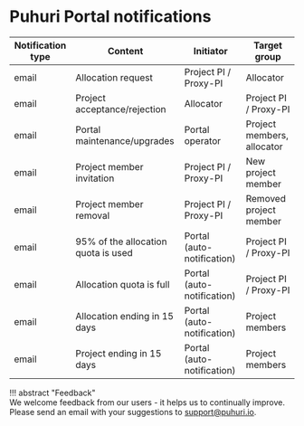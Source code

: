 # Puhuri Portal notifications


| Notification type | Content | Initiator | Target group |
--- | --- | --- | --- |
| email | Allocation request | Project PI / Proxy-PI | Allocator |
| email | Project acceptance/rejection | Allocator | Project PI / Proxy-PI |
| email | Portal maintenance/upgrades | Portal operator | Project members, allocator |
| email | Project member invitation | Project PI / Proxy-PI | New project member |
| email | Project member removal | Project PI / Proxy-PI  | Removed project member |
| email | 95% of the allocation quota is used | Portal (auto-notification) | Project PI / Proxy-PI |
| email | Allocation quota is full | Portal (auto-notification) | Project PI / Proxy-PI |
| email | Allocation ending in 15 days | Portal (auto-notification) | Project members |
| email | Project ending in 15 days | Portal (auto-notification) | Project members |


!!! abstract "Feedback"  
    We welcome feedback from our users - it helps us to continually improve. Please send an email with your suggestions to [support@puhuri.io](mailto:support@puhuri.io).

